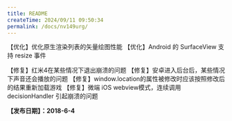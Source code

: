 ```yaml
---
title: README
createTime: 2024/09/11 09:50:34
permalink: /docs/nv149urg/
---
```

【优化】优化原生渲染列表的矢量绘图性能
【优化】Android 的 SurfaceView 支持 resize 事件

【修复】红米4在某些情况下退出崩溃的问题
【修复】安卓进入后台后，某些情况下声音还会播放的问题
【修复】window.location的属性被修改时应该按照修改后的结果重新加载游戏
【修复】微端 iOS webview模式，连续调用 decisionHandler 引起崩溃的问题

**【发布日期】：2018-6-4**